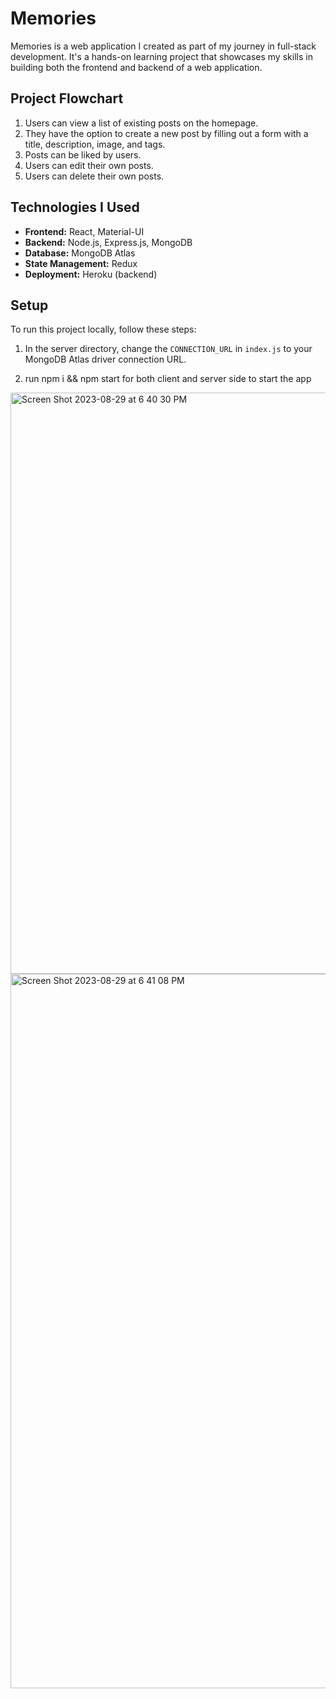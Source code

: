 # Memories
Memories is a web application I created as part of my journey in full-stack development. It's a hands-on learning project that showcases my skills in building both the frontend and backend of a web application. 

## Project Flowchart

1. Users can view a list of existing posts on the homepage.
2. They have the option to create a new post by filling out a form with a title, description, image, and tags.
3. Posts can be liked by users.
4. Users can edit their own posts.
5. Users can delete their own posts.

## Technologies I Used

- **Frontend:** React, Material-UI
- **Backend:** Node.js, Express.js, MongoDB
- **Database:** MongoDB Atlas
- **State Management:** Redux
- **Deployment:** Heroku (backend)


## Setup

To run this project locally, follow these steps:

1. In the server directory, change the `CONNECTION_URL` in `index.js` to your MongoDB Atlas driver connection URL.

2. run npm i && npm start for both client and server side to start the app

<img width="930" alt="Screen Shot 2023-08-29 at 6 40 30 PM" src="https://github.com/Sofiya2000/Memories-app/assets/70507595/dc7a962c-02de-4e6a-b2b9-2d6e31cfc52e">

<img width="1143" alt="Screen Shot 2023-08-29 at 6 41 08 PM" src="https://github.com/Sofiya2000/Memories-app/assets/70507595/0a16db98-b2d4-45ab-ba7b-b284d42bb023">



